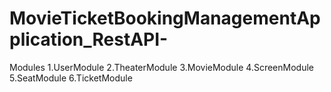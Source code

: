 # MovieTicketBookingManagementApplication_RestAPI-

Modules
1.UserModule
2.TheaterModule
3.MovieModule
4.ScreenModule
5.SeatModule
6.TicketModule


